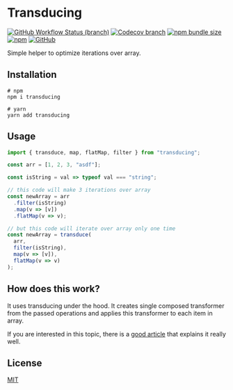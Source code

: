 # Transducing

[![GitHub Workflow Status (branch)](https://img.shields.io/github/workflow/status/Ayub-Begimkulov/transducing/Test/master?label=CI&logo=github&style=flat-square)](https://github.com/Ayub-Begimkulov/ts-get-set/actions/workflows/main.yml)
[![Codecov branch](https://img.shields.io/codecov/c/github/Ayub-Begimkulov/transducing/master?style=flat-square)](https://app.codecov.io/gh/Ayub-Begimkulov/transducing)
[![npm bundle size](https://img.shields.io/bundlephobia/minzip/transducing?style=flat-square)](https://bundlephobia.com/result?p=transducing@0.2.1)
[![npm](https://img.shields.io/npm/v/transducing?style=flat-square)](https://www.npmjs.com/package/transducing)
[![GitHub](https://img.shields.io/github/license/Ayub-Begimkulov/transducing?style=flat-square)](https://github.com/Ayub-Begimkulov/transducing/blob/master/LICENSE)

Simple helper to optimize iterations over array.

## Installation

```shell
# npm
npm i transducing

# yarn
yarn add transducing
```

## Usage

```ts
import { transduce, map, flatMap, filter } from "transducing";

const arr = [1, 2, 3, "asdf"];

const isString = val => typeof val === "string";

// this code will make 3 iterations over array
const newArray = arr
  .filter(isString)
  .map(v => [v])
  .flatMap(v => v);

// but this code will iterate over array only one time
const newArray = transduce(
  arr,
  filter(isString),
  map(v => [v]),
  flatMap(v => v)
);
```

## How does this work?

It uses transducing under the hood. It creates single composed transformer from the passed operations and applies this transformer to each item in array.

If you are interested in this topic, there is a [good article](https://www.digitalocean.com/community/tutorials/javascript-functional-programming-explained-fusion-transduction)
that explains it really well.

## License

[MIT](./LICENSE)
